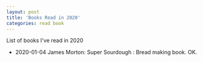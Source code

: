 ```yaml
---
layout: post
title: 'Books Read in 2020'
categories: read book
---
```


List of books I've read in 2020

- 2020-01-04 James Morton: Super Sourdough
: Bread making book. OK.

